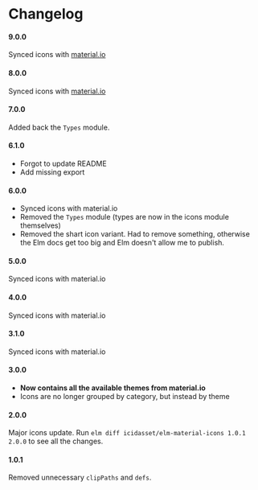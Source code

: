 # Changelog

#### 9.0.0

Synced icons with [material.io](https://material.io/icons)


#### 8.0.0

Synced icons with [material.io](https://material.io/icons)


#### 7.0.0

Added back the `Types` module.


#### 6.1.0

- Forgot to update README
- Add missing export

#### 6.0.0

- Synced icons with material.io
- Removed the `Types` module (types are now in the icons module themselves)
- Removed the shart icon variant. Had to remove something, otherwise the Elm docs get too big and Elm doesn't allow me to publish.


#### 5.0.0

Synced icons with material.io


#### 4.0.0

Synced icons with material.io


#### 3.1.0

Synced icons with material.io

#### 3.0.0

- __Now contains all the available themes from material.io__
- Icons are no longer grouped by category, but instead by theme


#### 2.0.0

Major icons update.
Run `elm diff icidasset/elm-material-icons 1.0.1 2.0.0` to see all the changes.


#### 1.0.1

Removed unnecessary `clipPaths` and `defs`.
